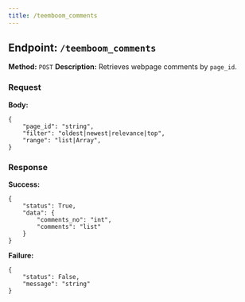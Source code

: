 ```yaml
---
title: /teemboom_comments
---
```

## Endpoint: `/teemboom_comments`
**Method:** `POST`
**Description:** Retrieves webpage comments by `page_id`.
### Request
**Body:**
```
{
    "page_id": "string",
    "filter": "oldest|newest|relevance|top",  
    "range": "list|Array",
}
```

### Response
**Success:**
```
{
    "status": True, 
    "data": {
        "comments_no": "int", 
        "comments": "list"
    }
}
```
**Failure:**
```
{
    "status": False, 
    "message": "string"
}
```
